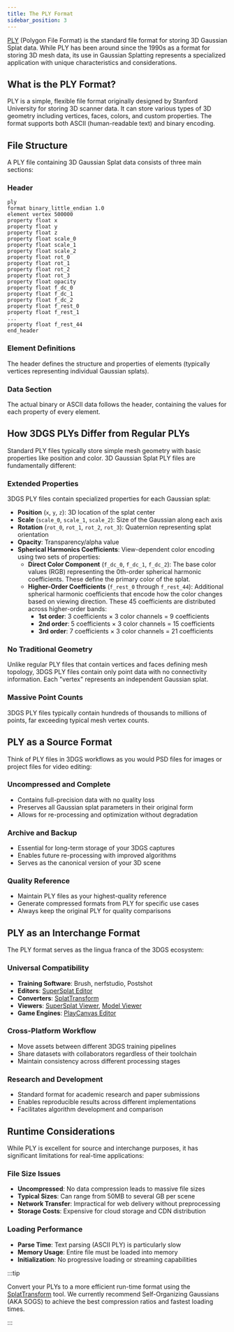 ```yaml
---
title: The PLY Format
sidebar_position: 3
---
```


[PLY](https://en.wikipedia.org/wiki/PLY_(file_format)) (Polygon File Format) is the standard file format for storing 3D Gaussian Splat data. While PLY has been around since the 1990s as a format for storing 3D mesh data, its use in Gaussian Splatting represents a specialized application with unique characteristics and considerations.

## What is the PLY Format?

PLY is a simple, flexible file format originally designed by Stanford University for storing 3D scanner data. It can store various types of 3D geometry including vertices, faces, colors, and custom properties. The format supports both ASCII (human-readable text) and binary encoding.

## File Structure

A PLY file containing 3D Gaussian Splat data consists of three main sections:

### Header

```none
ply
format binary_little_endian 1.0
element vertex 500000
property float x
property float y
property float z
property float scale_0
property float scale_1
property float scale_2
property float rot_0
property float rot_1
property float rot_2
property float rot_3
property float opacity
property float f_dc_0
property float f_dc_1
property float f_dc_2
property float f_rest_0
property float f_rest_1
...
property float f_rest_44
end_header
```

### Element Definitions

The header defines the structure and properties of elements (typically vertices representing individual Gaussian splats).

### Data Section

The actual binary or ASCII data follows the header, containing the values for each property of every element.

## How 3DGS PLYs Differ from Regular PLYs

Standard PLY files typically store simple mesh geometry with basic properties like position and color. 3D Gaussian Splat PLY files are fundamentally different:

### Extended Properties

3DGS PLY files contain specialized properties for each Gaussian splat:
- **Position** (`x`, `y`, `z`): 3D location of the splat center
- **Scale** (`scale_0`, `scale_1`, `scale_2`): Size of the Gaussian along each axis
- **Rotation** (`rot_0`, `rot_1`, `rot_2`, `rot_3`): Quaternion representing splat orientation
- **Opacity**: Transparency/alpha value
- **Spherical Harmonics Coefficients**: View-dependent color encoding using two sets of properties:
  - **Direct Color Component** (`f_dc_0`, `f_dc_1`, `f_dc_2`): The base color values (RGB) representing the 0th-order spherical harmonic coefficients. These define the primary color of the splat.
  - **Higher-Order Coefficients** (`f_rest_0` through `f_rest_44`): Additional spherical harmonic coefficients that encode how the color changes based on viewing direction. These 45 coefficients are distributed across higher-order bands:
    - **1st order**: 3 coefficients × 3 color channels = 9 coefficients
    - **2nd order**: 5 coefficients × 3 color channels = 15 coefficients  
    - **3rd order**: 7 coefficients × 3 color channels = 21 coefficients

### No Traditional Geometry

Unlike regular PLY files that contain vertices and faces defining mesh topology, 3DGS PLY files contain only point data with no connectivity information. Each "vertex" represents an independent Gaussian splat.

### Massive Point Counts

3DGS PLY files typically contain hundreds of thousands to millions of points, far exceeding typical mesh vertex counts.

## PLY as a Source Format

Think of PLY files in 3DGS workflows as you would PSD files for images or project files for video editing:

### Uncompressed and Complete

- Contains full-precision data with no quality loss
- Preserves all Gaussian splat parameters in their original form
- Allows for re-processing and optimization without degradation

### Archive and Backup

- Essential for long-term storage of your 3DGS captures
- Enables future re-processing with improved algorithms
- Serves as the canonical version of your 3D scene

### Quality Reference

- Maintain PLY files as your highest-quality reference
- Generate compressed formats from PLY for specific use cases
- Always keep the original PLY for quality comparisons

## PLY as an Interchange Format

The PLY format serves as the lingua franca of the 3DGS ecosystem:

### Universal Compatibility

- **Training Software**: Brush, nerfstudio, Postshot
- **Editors**: [SuperSplat Editor](../editing/supersplat.md)
- **Converters**: [SplatTransform](../editing/splat-transform.md)
- **Viewers**: [SuperSplat Viewer](https://github.com/playcanvas/supersplat-viewer), [Model Viewer](https://github.com/playcanvas/model-viewer)
- **Game Engines**: [PlayCanvas Editor](../../editor/index.md)

### Cross-Platform Workflow

- Move assets between different 3DGS training pipelines
- Share datasets with collaborators regardless of their toolchain
- Maintain consistency across different processing stages

### Research and Development

- Standard format for academic research and paper submissions
- Enables reproducible results across different implementations
- Facilitates algorithm development and comparison

## Runtime Considerations

While PLY is excellent for source and interchange purposes, it has significant limitations for real-time applications:

### File Size Issues

- **Uncompressed**: No data compression leads to massive file sizes
- **Typical Sizes**: Can range from 50MB to several GB per scene
- **Network Transfer**: Impractical for web delivery without preprocessing
- **Storage Costs**: Expensive for cloud storage and CDN distribution

### Loading Performance

- **Parse Time**: Text parsing (ASCII PLY) is particularly slow
- **Memory Usage**: Entire file must be loaded into memory
- **Initialization**: No progressive loading or streaming capabilities

:::tip

Convert your PLYs to a more efficient run-time format using the [SplatTransform](../editing/splat-transform.md) tool. We currently recommend Self-Organizing Gaussians (AKA SOGS) to achieve the best compression ratios and fastest loading times.

:::
